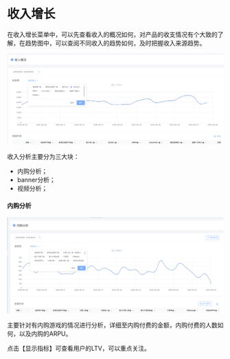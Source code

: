 # 收入增长

在收入增长菜单中，可以先查看收入的概况如何，对产品的收支情况有个大致的了解，在趋势图中，可以查阅不同收入的趋势如何，及时把握收入来源趋势。

![](../../.gitbook/assets/image%20%28129%29.png)

收入分析主要分为三大块：

* 内购分析；
* banner分析；
* 视频分析；

#### 内购分析

![](../../.gitbook/assets/image%20%2853%29.png)

主要针对有内购游戏的情况进行分析，详细至内购付费的金额，内购付费的人数如何，以及内购的ARPU。

点击【显示指标】可查看用户的LTV，可以重点关注。



